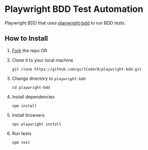 # Playwright BDD Test Automation

Playwright BDD that uses [playwright-bdd](https://github.com/girlCoder8/playwright-bdd) to run BDD tests.

## How to Install 

1. [Fork](https://github.com/girlCoder8/playwright-bdd/fork) the repo OR
2. Clone it to your local machine
   ```
   git clone https://github.com/girlCoder8/playwright-bdd.git
   ```
3. Change directory to `playwright-bdd`
   ```
   cd playwright-bdd
   ```

4. Install dependencies
   ```
   npm install
   ```

5. Install browsers
   ```
   npx playwright install
   ```

6. Run tests
   ```
   npm test
   ```
